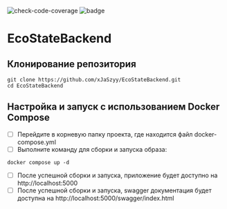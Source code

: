 ![check-code-coverage](https://img.shields.io/badge/Code%20Coverage-36%25-yellow?style=flat)
![badge](https://img.shields.io/endpoint?url=https://gist.githubusercontent.com/xJaSzyy/4a7a6924fbbad82e9ee021b9e5205127/raw/test.json)

# EcoStateBackend

## Клонирование репозитория
```
git clone https://github.com/xJaSzyy/EcoStateBackend.git
cd EcoStateBackend
```

## Настройка и запуск с использованием Docker Compose
- [ ] Перейдите в корневую папку проекта, где находится файл docker-compose.yml
- [ ] Выполните команду для сборки и запуска образа:
```
docker compose up -d
```
- [ ] После успешной сборки и запуска, приложение будет доступно на http://localhost:5000
- [ ] После успешной сборки и запуска, swagger документация будет доступна на http://localhost:5000/swagger/index.html
